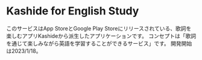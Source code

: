 

# Kashide for English Study
このサービスはApp StoreとGoogle Play Storeにリリースされている、歌詞を楽しむアプリKashideから派生したアプリケーションです。
コンセプトは「歌詞を通じて楽しみながら英語を学習することができるサービス」です。
開発開始は2023/1/18。